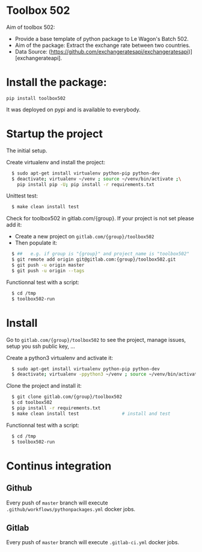# Toolbox 502
Aim of toolbox 502:
- Provide a base template of python package to Le Wagon's Batch 502.
- Aim of the package: Extract the exchange rate between two countries.
- Data Source: (https://github.com/exchangeratesapi/exchangeratesapi)][exchangerateapi].

# Install the package:
`pip install toolbox502`

It was deployed on pypi and is available to everybody.

# Startup the project

The initial setup.

Create virtualenv and install the project:
```bash
  $ sudo apt-get install virtualenv python-pip python-dev
  $ deactivate; virtualenv ~/venv ; source ~/venv/bin/activate ;\
    pip install pip -U; pip install -r requirements.txt
```

Unittest test:
```bash
  $ make clean install test
```

Check for toolbox502 in gitlab.com/{group}.
If your project is not set please add it:

- Create a new project on `gitlab.com/{group}/toolbox502`
- Then populate it:

```bash
  $ ##   e.g. if group is "{group}" and project_name is "toolbox502"
  $ git remote add origin git@gitlab.com:{group}/toolbox502.git
  $ git push -u origin master
  $ git push -u origin --tags
```

Functionnal test with a script:
```bash
  $ cd /tmp
  $ toolbox502-run
```
# Install
Go to `gitlab.com/{group}/toolbox502` to see the project, manage issues,
setup you ssh public key, ...

Create a python3 virtualenv and activate it:
```bash
  $ sudo apt-get install virtualenv python-pip python-dev
  $ deactivate; virtualenv -ppython3 ~/venv ; source ~/venv/bin/activate
```

Clone the project and install it:
```bash
  $ git clone gitlab.com/{group}/toolbox502
  $ cd toolbox502
  $ pip install -r requirements.txt
  $ make clean install test                # install and test
```
Functionnal test with a script:
```bash
  $ cd /tmp
  $ toolbox502-run
```

# Continus integration
## Github
Every push of `master` branch will execute `.github/workflows/pythonpackages.yml` docker jobs.
## Gitlab
Every push of `master` branch will execute `.gitlab-ci.yml` docker jobs.
